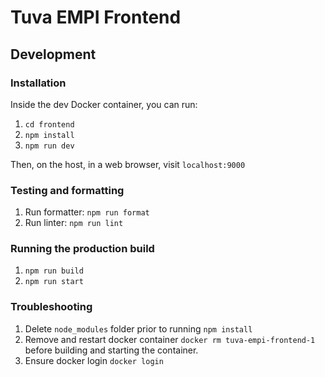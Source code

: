 # Tuva EMPI Frontend

## Development

### Installation

Inside the dev Docker container, you can run:

1. `cd frontend`
1. `npm install`
1. `npm run dev`

Then, on the host, in a web browser, visit `localhost:9000`

### Testing and formatting

1. Run formatter: `npm run format`
1. Run linter: `npm run lint`

### Running the production build

1. `npm run build`
1. `npm run start`

### Troubleshooting

1. Delete `node_modules` folder prior to running `npm install`
1. Remove and restart docker container `docker rm tuva-empi-frontend-1` before building and starting the container.
1. Ensure docker login `docker login`
